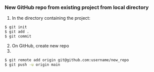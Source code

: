 ### New GitHub repo from existing project from local directory

1. In the directory containing the project:
```bash
$ git init
$ git add .
$ git commit 
```
2. On GitHub, create new repo
3. 
```bash
$ git remote add origin git@github.com:username/new_repo
$ git push -u origin main
```